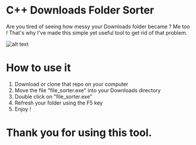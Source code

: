# C++ Downloads Folder Sorter
Are you tired of seeing how messy your Downloads folder became ? Me too !
That's why I've made this simple yet useful tool to get rid of that problem.

![alt text](https://dev.vruel.fr/filesorter_github.gif)

# How to use it

1. Download or clone that repo on your computer
2. Move the file "file_sorter.exe" into your Downloads directory
3. Double click on "file_sorter.exe"
4. Refresh your folder using the F5 key
5. Enjoy !

# Thank you for using this tool.

